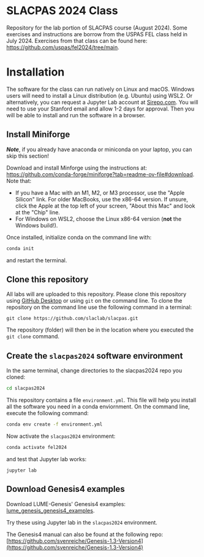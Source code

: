 # SLACPAS 2024 Class
Repository for the lab portion of SLACPAS course (August 2024). Some exercises and instructions are borrow from the USPAS FEL class held in July 2024. Exercises from that class can be found here: https://github.com/uspas/fel2024/tree/main.


# Installation 

The software for the class can run natively on Linux and macOS. Windows users will need to install a Linux distribution (e.g. Ubuntu) using WSL2.
Or alternatively, you can request a Jupyter Lab account at [Sirepo.com](https://www.sirepo.com/en/). You will need to use your Stanford email and allow 1-2 days for approval.
Then you will be able to install and run the software in a browser. 


## Install Miniforge
***Note***, if you already have anaconda or miniconda on your laptop, you can skip this section!

Download and install Minforge using the instructions at: https://github.com/conda-forge/miniforge?tab=readme-ov-file#download. Note that:
- If you have a Mac with an M1, M2, or M3 processor, use the "Apple Silicon" link. For older MacBooks, use the x86-64 version. If unsure, click the Apple at the top left of your screen, "About this Mac" and look at the "Chip" line.
- For Windows on WSL2, choose the Linux x86-64 version (**not** the Windows build!).

Once installed, initialize conda on the command line with:
```bash
conda init
```
and restart the terminal.


## Clone this repository
All labs will are uploaded to this repository. Please clone this repository using [GitHub Desktop](https://github.com/apps/desktop) or using `git` on the command line. 
To clone the repository on the command line use the following command in a terminal:
```
git clone https://github.com/slaclab/slacpas.git
```
The repository (folder) will then be in the location where you executed the ```git clone``` command. 


## Create the `slacpas2024` software environment
In the same terminal, change directories to the slacpas2024 repo you cloned:
```bash
cd slacpas2024
```

This repository contains a file `environment.yml`. 
This file will help you install all the software you need in a conda enviornment.
On the command line, execute the following command:
```bash
conda env create -f environment.yml
```

Now activate the `slacpas2024` environment:
```bash
conda activate fel2024
```
and test that Jupyter lab works:
```
jupyter lab
```

## Download Genesis4 examples 
Download LUME-Genesis' Genesis4 examples: [lume_genesis_genesis4_examples](https://github.com/slaclab/lume-genesis/releases/download/v1.1.0/lume_genesis_genesis4_examples.zip).

Try these using Jupyter lab in the `slacpas2024` environment.

The Genesis4 manual can also be found at the following repo: [https://github.com/svenreiche/Genesis-1.3-Version4](https://github.com/svenreiche/Genesis-1.3-Version4)

